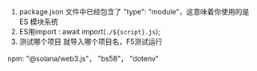 1. package.json 文件中已经包含了 "type": "module"，这意味着你使用的是 ES 模块系统
2. ES用import : await import(`./${script}.js`);
3. 测试哪个项目 就导入哪个项目名，F5测试运行

npm:
 "@solana/web3.js"，
 "bs58"，
 "dotenv" 